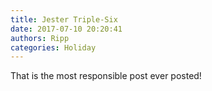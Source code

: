 ```yaml
---
title: Jester Triple-Six
date: 2017-07-10 20:20:41
authors: Ripp
categories: Holiday
---
```


 That is the most responsible post ever posted!